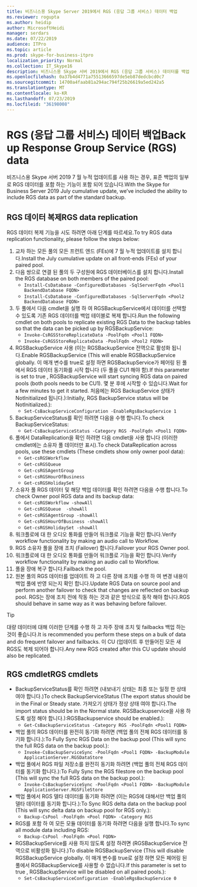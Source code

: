 ```yaml
---
title: 비즈니스용 Skype Server 2019에서 RGS (응답 그룹 서비스) 데이터 백업
ms.reviewer: rogupta
ms.author: heidip
author: MicrosoftHeidi
manager: serdars
ms.date: 07/22/2019
audience: ITPro
ms.topic: article
ms.prod: skype-for-business-itpro
localization_priority: Normal
ms.collection: IT_Skype16
description: 비즈니스용 Skype 서버 2019에서 RGS (응답 그룹 서비스) 데이터를 백업 하는 방법에 대해 알아봅니다.
ms.openlocfilehash: 0a37b4d4771a75513666597de5eb87dedcbcd0c7
ms.sourcegitcommit: 14700a4faab81a294ac794f25b26619a5ed242a5
ms.translationtype: MT
ms.contentlocale: ko-KR
ms.lasthandoff: 07/23/2019
ms.locfileid: "36198008"
---
```

# <a name="back-up-response-group-service-rgs-data"></a><span data-ttu-id="83708-103">RGS (응답 그룹 서비스) 데이터 백업</span><span class="sxs-lookup"><span data-stu-id="83708-103">Back up Response Group Service (RGS) data</span></span>

<span data-ttu-id="83708-104">비즈니스용 Skype 서버 2019 7 월 누적 업데이트를 사용 하는 경우, 표준 백업의 일부로 RGS 데이터를 포함 하는 기능이 포함 되어 있습니다.</span><span class="sxs-lookup"><span data-stu-id="83708-104">With the Skype for Business Server 2019 July cumulative update, we’ve included the ability to include RGS data as part of the standard backup.</span></span>

## <a name="rgs-data-replication"></a><span data-ttu-id="83708-105">RGS 데이터 복제</span><span class="sxs-lookup"><span data-stu-id="83708-105">RGS data replication</span></span>

<span data-ttu-id="83708-106">RGS 데이터 복제 기능을 시도 하려면 아래 단계를 따르세요.</span><span class="sxs-lookup"><span data-stu-id="83708-106">To try RGS data replication functionality, please follow the steps below:</span></span>

1. <span data-ttu-id="83708-107">교차 하는 모든 풀의 모든 프런트 엔드 (FEs)에 7 월 누적 업데이트를 설치 합니다.</span><span class="sxs-lookup"><span data-stu-id="83708-107">Install the July cumulative update on all front-ends (FEs) of your paired pool.</span></span>
1. <span data-ttu-id="83708-108">다음 쌍으로 연결 된 풀의 두 구성원에 RGS 데이터베이스를 설치 합니다.</span><span class="sxs-lookup"><span data-stu-id="83708-108">Install the RGS database on both members of the paired pool:</span></span>
    - `Install-CsDatabase -ConfiguredDatabases -SqlServerFqdn <Pool1 BackendDatabase FQDN>`
    - `Install-CsDatabase -ConfiguredDatabases -SqlServerFqdn <Pool2 BackendDatabase FQDN>`
1. <span data-ttu-id="83708-109">두 풀에서 다음 cmdlet을 실행 하 여 RGSBackupService에서 데이터를 선택할 수 있도록 기존 RGS 데이터를 백업 테이블로 복제 합니다.</span><span class="sxs-lookup"><span data-stu-id="83708-109">Run the following cmdlet on both pools to replicate existing RGS Data to the backup tables so that the data can be picked up by RGSBackupService:</span></span>
    - `Invoke-CsRGSStoreReplicateData -PoolFqdn <Pool1 FQDN>`
    - `Invoke-CsRGSStoreReplicateData -PoolFqdn <Pool2 FQDN>`
1. <span data-ttu-id="83708-110">RGSBackupService 사용 (이는 RGSBackupService 전역으로 활성화 됩니다.</span><span class="sxs-lookup"><span data-stu-id="83708-110">Enable RGSBackupService (This will enable RGSBackupService globally.</span></span> <span data-ttu-id="83708-111">이 매개 변수를 true로 설정 하면 RGSBackupService가 페어링 된 풀에서 RGS 데이터 동기화를 시작 합니다 (두 풀을 CU1 해야 함).</span><span class="sxs-lookup"><span data-stu-id="83708-111">If this parameter is set to true , RGSBackupService will start syncing RGS data on paired pools (both pools needs to be CU1).</span></span> <span data-ttu-id="83708-112">몇 분 후에 시작할 수 있습니다.</span><span class="sxs-lookup"><span data-stu-id="83708-112">Wait for a few minutes to get it started.</span></span> <span data-ttu-id="83708-113">처음에는 RGS BackupService 상태가 NotInitialized 됩니다.):</span><span class="sxs-lookup"><span data-stu-id="83708-113">Initially, RGS BackupService status will be NotInitialized.):</span></span>
    - `Set-CsBackupServiceConfiguration -EnableRgsBackupService 1`
1. <span data-ttu-id="83708-114">BackupServiceStatus를 확인 하려면 다음을 수행 합니다.</span><span class="sxs-lookup"><span data-stu-id="83708-114">To check BackupServiceStatus:</span></span>
    - `Get-CsBackupServiceStatus -Category RGS -PoolFqdn <Pool1 FQDN>`
1. <span data-ttu-id="83708-115">풀에서 DataReplication을 확인 하려면 다음 cmdlet을 사용 합니다 (이러한 cmdlet에는 소유자 풀 데이터만 표시).</span><span class="sxs-lookup"><span data-stu-id="83708-115">To check DataReplication across pools, use these cmdlets (These cmdlets show only owner pool data):</span></span>
    - `Get-csRGSWorkflow`
    - `Get-csRGSQueue`
    - `Get-csRGSAgentGroup`
    - `Get-csRGSHourOfBusiness`
    - `Get-csRGSHolidaySet`
1. <span data-ttu-id="83708-116">소유자 풀 RGS 데이터 및 해당 백업 데이터를 확인 하려면 다음을 수행 합니다.</span><span class="sxs-lookup"><span data-stu-id="83708-116">To check Owner pool RGS data and its backup data:</span></span>
    - `Get-csRGSWorkflow -showAll`
    - `Get-csRGSQueue  -showAll`
    - `Get-csRGSAgentGroup -showAll`
    - `Get-csRGSHourOfBusiness -showAll`
    - `Get-csRGSHolidaySet -showAll`
1. <span data-ttu-id="83708-117">워크플로에 대 한 오디오 통화를 만들어 워크플로 기능을 확인 합니다.</span><span class="sxs-lookup"><span data-stu-id="83708-117">Verify workflow functionality by making an audio call to Workflow.</span></span>
1. <span data-ttu-id="83708-118">RGS 소유자 풀을 장애 조치 (Failover) 합니다.</span><span class="sxs-lookup"><span data-stu-id="83708-118">Failover your RGS Owner pool.</span></span>
1. <span data-ttu-id="83708-119">워크플로에 대 한 오디오 통화를 만들어 워크플로 기능을 확인 합니다.</span><span class="sxs-lookup"><span data-stu-id="83708-119">Verify workflow functionality by making an audio call to Workflow.</span></span>
1. <span data-ttu-id="83708-120">풀을 장애 복구 합니다.</span><span class="sxs-lookup"><span data-stu-id="83708-120">Failback the pool.</span></span>
1. <span data-ttu-id="83708-121">원본 풀의 RGS 데이터를 업데이트 하 고 다른 장애 조치를 수행 하 여 변경 내용이 백업 풀에 반영 되는지 확인 합니다.</span><span class="sxs-lookup"><span data-stu-id="83708-121">Update RGS Data on source pool and perform another failover to check that changes are reflected on backup pool.</span></span> <span data-ttu-id="83708-122">RGS는 장애 조치 전에 작동 하는 것과 같은 방식으로 동작 해야 합니다.</span><span class="sxs-lookup"><span data-stu-id="83708-122">RGS should behave in same way as it was behaving before failover.</span></span>

> [!TIP]
> <span data-ttu-id="83708-123">대량 데이터에 대해 이러한 단계를 수행 하 고 자주 장애 조치 및 failbacks 백업 하는 것이 좋습니다.</span><span class="sxs-lookup"><span data-stu-id="83708-123">It is recommended you perform these steps on a bulk of data and do frequent failover and failbacks.</span></span> <span data-ttu-id="83708-124">이 CU (업데이트 후 만들어진 모든 새 RGS도 복제 되어야 합니다.</span><span class="sxs-lookup"><span data-stu-id="83708-124">Any new RGS created after this CU update should also be replicated.</span></span>

## <a name="rgs-cmdlets"></a><span data-ttu-id="83708-125">RGS cmdlet</span><span class="sxs-lookup"><span data-stu-id="83708-125">RGS cmdlets</span></span>

- <span data-ttu-id="83708-126">BackupServiceStatus를 확인 하려면 (내보내기 상태는 최종 또는 일정 한 상태 여야 합니다.)</span><span class="sxs-lookup"><span data-stu-id="83708-126">To check BackupServiceStatus (The export status should be in the Final or Steady state.</span></span> <span data-ttu-id="83708-127">가져오기 상태가 정상 상태 여야 합니다.</span><span class="sxs-lookup"><span data-stu-id="83708-127">The import status should be in the Normal state.</span></span> <span data-ttu-id="83708-128">RGSBackupservice을 사용 하도록 설정 해야 합니다.):</span><span class="sxs-lookup"><span data-stu-id="83708-128">RGSBackupservice should be enabled.):</span></span>
    - `Get-CsBackupServiceStatus -Category RGS -PoolFqdn <Pool1 FQDN>`
- <span data-ttu-id="83708-129">백업 풀의 RGS 데이터를 완전히 동기화 하려면 (백업 풀의 전체 RGS 데이터를 동기화 합니다.):</span><span class="sxs-lookup"><span data-stu-id="83708-129">To Fully Sync RGS Data on the backup pool (This will sync the full RGS data on the backup pool.):</span></span>
    - `Invoke-CsBackupServiceSync -PoolFqdn <Pool1 FQDN> -BackupModule ApplicationServer.RGSDataStore`
- <span data-ttu-id="83708-130">백업 풀에서 RGS 파일 저장소를 완전히 동기화 하려면 (백업 풀의 전체 RGS 데이터를 동기화 합니다.):</span><span class="sxs-lookup"><span data-stu-id="83708-130">To Fully Sync the RGS filestore on the backup pool (This will sync the full RGS data on the backup pool.):</span></span>
    - `Invoke-CsBackupServiceSync -PoolFqdn <Pool1 FQDN> -BackupModule ApplicationServer.RGSFileStore`
- <span data-ttu-id="83708-131">백업 풀에서 RGS 델타 데이터를 동기화 하려면 (이는 RGS에 대해서만 백업 풀의 델타 데이터를 동기화 합니다.):</span><span class="sxs-lookup"><span data-stu-id="83708-131">To Sync RGS delta data on the backup pool (This will sync delta data on backup pool for RGS only.):</span></span>
    - `Backup-CsPool -PoolFqdn <Pool FQDN> -Category RGS`
- <span data-ttu-id="83708-132">RGS를 포함 하 여 모든 모듈 데이터를 동기화 하려면 다음을 실행 합니다.</span><span class="sxs-lookup"><span data-stu-id="83708-132">To sync all module data including RGS:</span></span>
    - `Backup-CsPool -PoolFqdn <Pool FQDN>`
- <span data-ttu-id="83708-133">RGSBackupService를 사용 하지 않도록 설정 하려면 (RGSBackupService 전역으로 비활성화 됩니다.)</span><span class="sxs-lookup"><span data-stu-id="83708-133">To disable RGSBackupService (This will disable RGSBackupService globally.</span></span> <span data-ttu-id="83708-134">이 매개 변수를 true로 설정 하면 모든 페어링 된 풀에서 RGSBackupService를 사용할 수 없습니다.</span><span class="sxs-lookup"><span data-stu-id="83708-134">If this parameter is set to true , RGSBackupService will be disabled on all paired pools.):</span></span>
    - `Set-CsBackupServiceConfiguration -EnableRgsBackupService 0`
